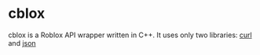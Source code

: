 # cblox
cblox is a Roblox API wrapper written in C++. It uses only two libraries: [curl](https://curl.haxx.se/libcurl/) and [json](https://github.com/nlohmann/json)

